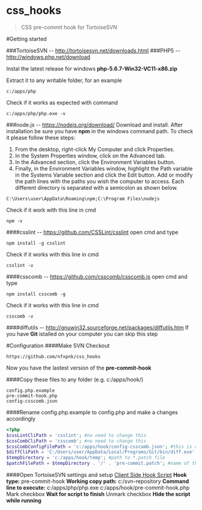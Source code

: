 
# css_hooks
>CSS pre-commit hook for TortoiseSVN

#Getting started

###TortoiseSVN -- http://tortoisesvn.net/downloads.html</li>
###PHP5 -- http://windows.php.net/download

Instal the latest release for windows **php-5.6.7-Win32-VC11-x86.zip**

Extract it to any writable folder, for an example
``` 
c:/apps/php
```

Check if it works as expected with command
``` 
c:/apps/php/php.exe -v
```

###node.js -- https://nodejs.org/download/
Download and install. After installation be sure you have **npm** in the windows command path.
To check it please follow these steps:
1. From the desktop, right-click My Computer and click Properties.
2. In the System Properties window, click on the Advanced tab.
3. In the Advanced section, click the Environment Variables button.
4. Finally, in the Environment Variables window, highlight the Path variable in the Systems Variable section and click the Edit button. Add or modify the path lines with the paths you wish the computer to access. Each different directory is separated with a semicolon as shown below.
``` 
C:\Users\user\AppData\Roaming\npm;C:\Program Files\nodejs
```
Check if it work with this line in cmd
``` 
npm -v
```

####csslint -- https://github.com/CSSLint/csslint
open cmd and type 
``` 
npm install -g csslint
```
Check if it works with this line in cmd
``` 
csslint -v
```

####csscomb -- https://github.com/csscomb/csscomb.js
open cmd and type 
``` 
npm install csscomb -g
```
Check if it works with this line in cmd
``` 
csscomb -v
```

####diffutils -- http://gnuwin32.sourceforge.net/packages/diffutils.htm
If you have **Git** istalled on your computer you can skip this step

#Configuration
####Make SVN Checkout
``` 
https://github.com/nfxpnk/css_hooks
```
Now you have the lastest version of the **pre-commit-hook**

####Copy these files to any folder (e.g. c:/apps/hook/)
``` 
config.php.example
pre-commit-hook.php
config-csscomb.json
```
####Rename config.php.example to config.php and make a changes accordingly
``` php
<?php
$cssLintCliPath = 'csslint'; #no need to change this
$cssCombCliPath = 'csscomb'; #no need to change this
$cssCombConfigFilePath = 'c:/apps/hook/config-csscomb.json'; #this is config for csscomb
$diffCliPath = 'C:/Users/user/AppData/Local/Programs/Git/bin/diff.exe'; #path to diff.exe
$tempDirectory = 'c:/apps/hook/temp'; #path to *.patch file
$patchFilePath = $tempDirectory . '/' . 'pre-commit.patch'; #name of the generated patch file
```

####Open TortoiseSVN settings and setup [Client Side Hook Script](http://tortoisesvn.net/docs/release/TortoiseSVN_en/tsvn-dug-settings.html#tsvn-dug-settings-hooks)
**Hook type:** pre-commit-hook
**Working copy path:** c:/svn-repository
**Command line to execute:** c:/apps/php/php.exe c:/apps/hook/pre-commit-hook.php
Mark checkbox **Wait for script to finish**
Unmark checkbox **Hide the script while running**




